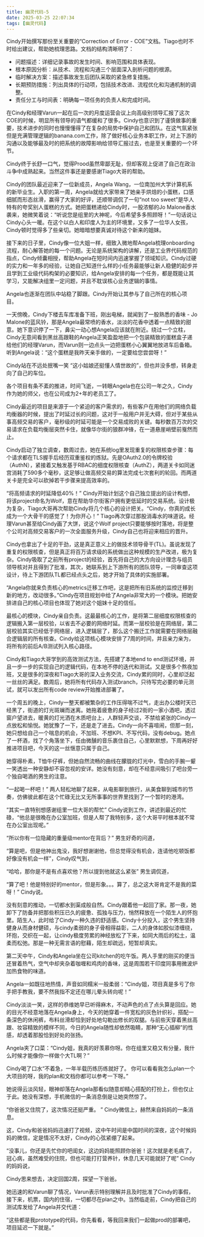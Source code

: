 ```yaml
---
title: 幽灵代码-5
date: 2025-03-25 22:07:34
tags: [幽灵代码]
---
```


Cindy开始撰写那份至关重要的“Correction of Error - COE”文档。Tiago也时不时给出建议，帮助她梳理思路。文档的结构清晰明了：

- 问题描述：详细记录事故的发生时间、影响范围和具体表现。
- 根本原因分析：从技术、流程和沟通三个层面深入剖析问题的根源。
- 临时解决方案：描述事故发生后团队采取的紧急修复措施。
- 长期预防措施：列出具体的行动项，包括技术改进、流程优化和沟通机制的调整。
- 责任分工与时间表：明确每一项任务的负责人和完成时间。

在Cindy和经理Varun一起在后一次的月度运营会议上向高级别领导汇报了这次COE的时候，明显所有领导的语气都缓和了很多。Cindy也意识到了谨慎做事的重要，技术进步的同时也慢慢懂得了在复杂的局势中保护自己和团队。在这气氛紧张但是充满管理逻辑的banana.com工作，除了做好核心业务本职工作，对上下游的沟通以及能够最及时的把系统的故障影响给领导汇报过去，也是至关重要的一个环节。

Cindy终于长舒一口气，觉得Prood虽然卑鄙无耻，但却客观上促进了自己在政治斗争中成熟起来。当然这件事还是要感谢Tiago大哥的帮助。

Cindy的团队最近迎来了一位新成员，Angela Wang，一位南加州大学计算机系的新毕业生。入职的第一周，Angela就给大家带来了她亲手烘焙的小蛋糕，口感细腻而形态丝滑，赢得了大家的好评，还顺带调侃了一句“not too sweet”是华人特有的夸奖别人蛋糕的方式。她把蛋糕递给Cindy时，一股浓郁的Jo Malone香水袭来，她微笑着说：“听说您是组里的大神呢，今后希望多多照顾呀！”一句话说让Cindy心头一暖。在这个以白人和印度人为主的环境里，又多了一位华人女孩，Cindy顿时觉得多了些亲切。她暗暗想要真诚对待这个新来的姐妹。

接下来的日子里，Cindy像一位大姐一样，细致入微地帮Angela梳理onboarding流程，耐心解答她的每一个问题。无论是系统架构的讲解，还是工业界代码规范的指点，Cindy倾囊相授，帮助Angela在短时间内迅速掌握了领域知识。Cindy过硬的实力和一年多的经验，让她自己知道什么样的小任务最能够让新人稳健的起步并且学到工业级代码构架的必要知识，给Angela安排的每一个任务，都是既能让其学习，又能解决组里一定问题，并且不耽误核心业务逻辑的事情。

Angela也逐渐在团队中站稳了脚跟。Cindy开始让其参与了自己所在的核心项目。

一天傍晚，Cindy下楼去车库准备下班，刚出电梯，就闻到了一股熟悉的香味 - Jo Malone的蓝风铃，那是Angela最常喷的香水，淡淡的花香中透着一点精致的甜意。她下意识停了一下，鼻尖一动心想Angela应该就在附近。绕过一个立柱，Cindy无意间看到黑丝高跟鞋的Angela正笑盈盈地把一个包装精致的蛋糕盒子递给他们的经理Varun，而Varun则一边点头一边把蛋糕小心翼翼地放进车后备箱。听到Angela说：“这个蛋糕是我昨天亲手做的，一定要给您尝尝呀！”

Cindy站在不远处抿嘴一笑 “这小姑娘还挺懂人情世故的”，但也并没多想，转身走向了自己的车位。

各个项目有条不紊的推进，时间飞逝，一转眼Angela也在公司一年之久，Cindy作为她的师父，也在公司成为2+年的老员工了。

Cindy最近的项目是来源于一个紧迫的客户需求的，有些客户在用他们的网络负载均衡器的时候，提出了时延过长的问题，这对于一般用户并无大碍，但对于某些从事高频交易的客户，毫秒级的时延可能是一个交易成败的关键。每秒数百万次的交易请求在负载均衡层突然卡住，就像华尔街的狼群冲锋，在一道悬崖峭壁前戛然而止。

Cindy启动了独立调查，数周过去，她在系统log里发现重复的权限核查步骤：每个请求都在TLS握手后经历双重鉴权的炼狱。先是OAuth2.0的令牌校验（AuthN），紧接着又触发基于RBAC的细度权限核查（AuthZ），两道关卡如同迷宫消耗了590多个毫秒，这足够让做高频交易的算法完成七次套利的轮回。而两道关卡是完全可以砍掉若干步骤来提高效率的。

“将高频请求的时延降低40%！” Cindy开始计划这个自己独立提出的设计构想，将该project命名为Wolf，意在帮助华尔街客户拥有更低延时的交易系统。设计极为复杂，Tiago大哥再次帮助Cindy将几个核心的设计把关。“Cindy，你真的成长成为一个大骨干的感觉了！为你开心！” Tiago再次穿过那股消毒水的味道说。经理Varun甚至给Cindy画了大饼，说这个Wolf project只要能够按时落地，将是整个公司对高频交易客户的一次全面服务升级，Cindy自己也将迎来相应的晋升。

Cindy也拿出了十足的干劲，这是真正意义上的做技术领导骨干(TL)。虽说发现了重复的权限核查，但是真正将百万请求级的系统做出这种规模的生产改进，极为复杂。Cindy吸取了之前所有project的经验，首先将自己的大方向设计理念与组员领导核对并且得到了批准，其次，她联系到上下游所有的团队领导，一同审查这项设计，待上下游团队TL都已经点头之后，她才开始了具体的实施部署。

“Angela你就来负责核心的metrics迁移工作吧，这是把所有旧系统的监控迁移到新的地方，改动很多。”Cindy在项目规划中给了Angela非常大的一个模块。把她安排进自己的核心项目也体现了她对这个姐妹十足的信任。

最核心的模块，Cindy亲自负责。这最最核心的工作，是将第二层细度权限核查的逻辑搬入第一层校验，以省去不必要的网络时延。而第一层校验是在网络层，第二层校验其实已经低于网络层，进入逻辑层了，那么这个搬迁工作就需要在网络层融合逻辑层的所有核查。Cindy给这项核心模块安排了7周的时间，并且亲力亲为，将所有的前后A/B测试列入核心路径。

Cindy和Tiago大哥学到的高效测试方法，先搭建了本地end to end测试环境，并且一步一步的实现自己的逻辑代码，在本地不停的迭代和测试。又是很多个熬夜加班，又是很多的深夜和Tiago大哥的深入业务交流，Cindy累的同时，心里却泛起一丝丝的满足。数周后，她将所有代码存入测试branch，只待写完必要的单元测试，就可以发出所有code review开始推进部署了。

一个周五的晚上，Cindy一整天都被繁杂的工作压得喘不过气，走出办公楼时天已经黑了，街道的灯光斑斓而迷离。她拖着疲惫的身子经过2街的一家小酒吧，透过窗户望进去，暖黄的灯光洒在木质吧台上，人群轻声交谈，不禁给紧张的Cindy一点放松和愉悦。她犹豫了一下，还是走了进去。Cindy一向不喜喧闹，但那一刻，她只想给自己一个喘息的机会，不加班、不想KPI、不写代码，没有debug。她点了一杯酒，找了个角落坐下，任由微醺的音乐裹住自己，心里默默想，下周再好好推进项目吧，今天的这一丝惬意只属于自己。

她穿得朴素，T恤牛仔裤，但她自然流畅的曲线在朦胧的灯光中，雪白的手腕一颦一笑透出一种安静却不容忽视的安详。她没有刻意，却在不经意间吸引了吧台旁一个独自喝酒的男生的注意。

“一起喝一杯吧！” 两人轻松地聊了起来，从电影聊到旅行，从美食聊到城市的节奏，仿佛彼此都在这个忙碌无比又无所事事的世界里找到了一个暂时的港湾。

“其实一直特别想感谢组里一位大哥的帮忙” Cindy说到工作，讲述到最近的忙碌，“他总是很晚在办公室加班，但是人帮了我特别多，这个大哥平时根本就不常在办公室出现呢。”

“所以你有一位隐藏的重量级mentor在背后？” 男生好奇的问道，

“算是吧，但是他神出鬼没，我好想谢谢他，但总觉得没有机会，连请他吃顿饭都好像没有机会一样”，Cindy叹气到，

“哈哈，那你是不是有点喜欢他？所以提到他就这么紧张” 男生调侃道，

“算了吧！他是特别好的mentor，但是形象。。。算了，总之这大哥肯定不是我的菜呀！” Cindy说。

没有刻意的推动，一切都水到渠成般自然。Cindy跟着他一起回了家。那一夜，她卸下了防备并把那些积压已久的疲惫、孤独与压力，悄然释放在一个陌生人的怀抱里。陌生人，此时给了Cindy一种久违的舒适感。Cindy十分投入，这个男生坚持健身从而身材健硕，与cindy柔弱的身子骨相得益彰，二人的身体如胶似漆缠绕，环抱，交织在一起，让cindy极度劳累的神经放松了下来，如同大雨后的松土，温柔而松弛。那是一种无需言语的慰藉，陌生却疏远，短暂却真实。

第二天中午，Cindy和Angela坐在公司kitchen的吃午饭。两人手里的刚买的便当还冒着热气，空气中却夹杂着咖喱和鸡肉的香味，这是周围若干印度同事用微波炉加热食物的味道。

Angela一如既往地热情，声音如同糯米一般柔弱：“Cindy姐，项目真是多亏了你手把手教我，要不然我指不定还在哪儿晕头转向呢！”

Cindy淡淡一笑，这样的恭维她早已听得麻木，不动声色的点了点头算是回应。她的目光不经意地落在Angela身上，今天的她穿着一件宽松的灰色针织衫，搭配一条深色的休闲裤，布料丝滑却恰到好处地勾勒出修长的双腿。与前些天穿着黑丝高跟、妆容精致的模样不同，今日的Angela随性却依然吸睛，那种“无心插柳”的性感，却透着那股恰到好处的张扬。

Angela夹了口菜：“Cindy姐，我真的好羡慕你呀。你在组里又稳又有分量，我什么时候才能像你一样做个大TL啊？”

Cindy喝了口水“不着急，一年半载历练历练就好了。 你可以看看我怎么plan一个大项目的呀，我的plan和文档你都可以参考一下呀。”

她说得云淡风轻，眼神却落在Angela那看似随意却精心搭配的打扮上，但也仅止于此。她没有深想，手机微信的一条消息倒是让她突然惊了。

“你爸爸又住院了，这次情况还挺严重。 ” Cindy微信上，赫然来自妈妈的一条消息。

这，Cindy和爸爸妈妈迅速打了视频，这中午时间是中国时间的深夜，这个时候妈妈的微信，定是情况不太好，Cindy的心弦紧绷了起来。

“没事儿，你还是先忙你的吧闺女，这边妈妈能照顾你爸爸！这次就是老毛病了，冠心病，虽然难受的住院，但也可能打打营养针，休息几天可能就好了呢” Cindy的妈妈说，

Cindy思来想去，决定回国2周，探望一下爸爸。

她迅速的和Varun聊了情况，Varun表示特别理解并且及时批准了Cindy的事假，接下来，机票，国内的住宿，一切都尽在plan之中。当然临走前，Cindy把自己的测试库发给了Angela并交代道：

“这些都是我prototype的代码，你先看看，等我回来我们一起做prod的部署吧，项目延迟一下就是。” 



